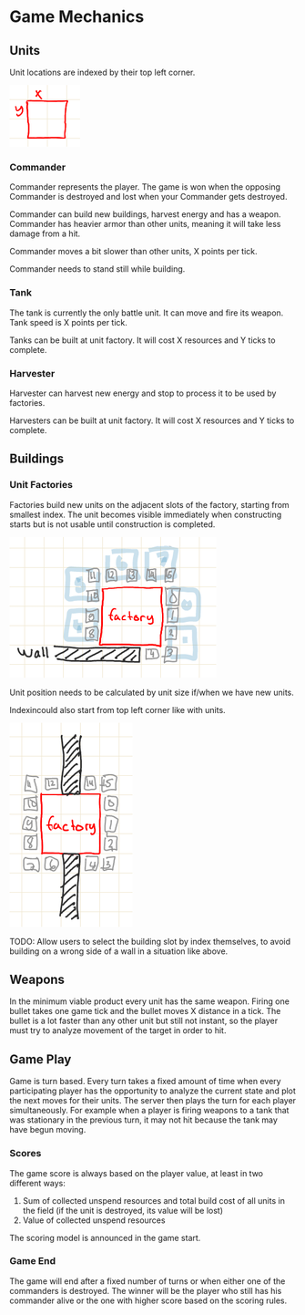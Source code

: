 # Game Mechanics

## Units

Unit locations are indexed by their top left corner.

![unitIndex]

### Commander

Commander represents the player. The game is won when the opposing Commander
is destroyed and lost when your Commander gets destroyed.

Commander can build new buildings, harvest energy and has a weapon. Commander
has heavier armor than other units, meaning it will take less damage from a hit.

Commander moves a bit slower than other units, X points per tick.

Commander needs to stand still while building.

### Tank

The tank is currently the only battle unit. It can move and fire its weapon.
Tank speed is X points per tick.

Tanks can be built at unit factory. It will cost X resources and Y ticks to
complete.

### Harvester

Harvester can harvest new energy and stop to process it to be used by factories.

Harvesters can be built at unit factory. It will cost X resources and Y ticks to
complete.

## Buildings

### Unit Factories

Factories build new units on the adjacent slots of the factory, starting from
smallest index. The unit becomes visible immediately when constructing starts
but is not usable until construction is completed.

![factoryBuilding1]

Unit position needs to be calculated by unit size if/when we have new units.

Indexincould also start from top left corner like with units.

![factoryBuilding2]

TODO: Allow users to select the building slot by index themselves, to avoid
building on a wrong side of a wall in a situation like above.

## Weapons

In the minimum viable product every unit has the same weapon. Firing one bullet
takes one game tick and the bullet moves X distance in a tick. The bullet is a
lot faster than any other unit but still not instant, so the player must try to
analyze movement of the target in order to hit.

## Game Play

Game is turn based. Every turn takes a fixed amount of time when every 
participating player has the opportunity to analyze the current state and plot
the next moves for their units. The server then plays the turn for each player
simultaneously. For example when a player is firing weapons to a tank that was
stationary in the previous turn, it may not hit because the tank may have begun
moving.

### Scores

The game score is always based on the player value, at least in two different
ways:

 1. Sum of collected unspend resources and total build cost of all units in
    the field (if the unit is destroyed, its value will be lost)
 2. Value of collected unspend resources

The scoring model is announced in the game start.

### Game End

The game will end after a fixed number of turns or when either one of the
commanders is destroyed. The winner will be the player who still has his
commander alive or the one with higher score based on the scoring rules.


[unitIndex]: unit_indexin.png
[factoryBuilding1]: factory_building1.png
[factoryBuilding2]: factory_building2.png
